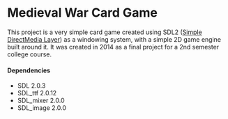 # Medieval War Card Game

This project is a very simple card game created using SDL2 ([Simple DirectMedia Layer](https://www.libsdl.org/download-2.0.php)) as a windowing system, with a simple 2D game engine built around it. It was created in 2014 as a final project for a 2nd semester college course.

#### Dependencies

* SDL 2.0.3
* SDL_ttf 2.0.12
* SDL_mixer 2.0.0
* SDL_image 2.0.0
